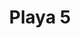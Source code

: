 ---
title: Playa 5
date: 
draft: false

# descripcion
description : Aros en caracol y resina. Anzuelo en plata 925.

materials: Plata 925

color: 

dimensions: Diámetro 2,80 cm. Largo total 4,20 cm

code: 01-01-0740

type: "Aros"

categories: []

price: $4.060,00

price_eftvo: $3.450,00

# Images
# first image will be shown in the product page
images:
  # - image: "images/path_to_image"
  # La ubicacion de las imagenes es imagenes/Aros/Aros.Colgantes/01-01-0740-playa-5
  - image: "./images/aros/colgantes/01-01-0740-playa-5_a.jpg"
  - image: "./images/aros/colgantes/01-01-0740-playa-5_b.jpg"
---
